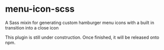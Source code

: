 # menu-icon-scss
A Sass mixin for generating custom hamburger menu icons with a built in transition into a close icon

This plugin is still under construction. Once finished, it will be released onto npm.
